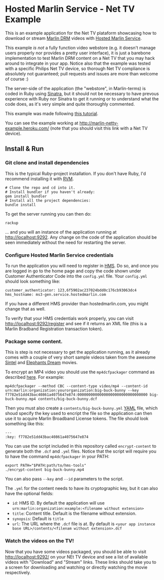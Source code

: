 # Hosted Marlin Service - Net TV Example

This is an example application for the Net TV plataform showcasing how to download or stream [Marlin DRM][marlin] videos with [Hosted Marlin Service][hms].

This example _is not_ a fully function video webstore (e.g. it doesn't manage users properly nor provides a pretty user interface), it is just a barebone implementation to test Marlin DRM content on a Net TV that you may hack around to integrate in your app. Notice also that the example was tested with a specific Philips Net TV device, so thorough Net TV compliance is absolutely not guaranteed; pull requests and issues are more than welcome of course :)

The server-side of the application (the "webstore", in Marlin-terms) is coded in Ruby using [Sinatra][sinatra], but it should not be necessary to have prevous experience with Ruby nor Sinatra 
to get it running or to understand what the code does, as it's very simple and quite thoroughly commented.

This example was made following [this tutorial][hms-tutorial].

You can see the example working at <http://marlin-nettv-example.heroku.com/> (note that you should visit this link with a Net TV device).

## Install & Run

### Git clone and install dependencies

This is the typical Ruby-project installation. If you don't have Ruby, I'd recommend installing it with [RVM][rvm].

    # Clone the repo and cd into it.
    # Install bundler if you haven't already:
    gem install bundler
    # Install all the project dependencies:
    bundle install

To get the server running you can then do:

    rackup

... and you will an instance of the application running at <http://localhost:9292>. Any change on the code of the application should be seen immediately without the need for restarting the server.

### Configure Hosted Marlin Service credentials

To run the application you will need to register in [HMS][hms]. Do so, and once you are logged in go to the home page and copy the code shown under Customer Authenticator Code 
into the `config.yml` file. Your `config.yml` should look something like:

    customer_authenticator: 123,6f5902ac237024bdd0c176cb93063dc4
    hms_hostname: ms3-gen.service.hostedmarlin.com

If you have a different HMS provider than hostedmarlin.com, you might change that as well.

To verify that your HMS credentials work properly, you can visit <http://localhost:9292/register> and see if it returns an XML file (this is a Marlin Bradband Registration transaction token).

### Package some content.

This is step is not necessary to get the application running, as it already comes with a couple of very short sample videos taken from the awesome [Sintel][sintel] and [Elephants Dream][elephants-dream] movies.

To encrypt an MP4 video you should use the `mp4dcfpackager` command as described [here][hms-packaging-content]. For example:

    mp4dcfpackager --method CBC --content-type video/mp4 --content-id urn:marlin:organization:yourorganization:big-buck-bunny --key f7782e51dd43bac40861a4075647e874:00000000000000000000000000000000 big-buck-bunny.mp4 contents/big-buck-bunny.dcf

Then you must also create a `contents/big-buck-bunny.yml` [YAML][yaml] file, which shoud specify the key used to encript the file so the application can then use it to acquire Marlin Broadband License tokens. The file should look something like this:

    ---
    :key: f7782e51dd43bac40861a4075647e874

You can use the script included in this repository called `encrypt-content` to generate both the `.dcf` and `.yml` files. Notice that the script will require you to have the command `mp4dcfpackager` in your PATH:

    export PATH="$PATH:path/to/hms-tools"
    ./encrypt-content big-buck-bunny.mp4

You can also pass `--key` and `--id` parameters to the script.

The `.yml` for the content needs to have its cryptographic key, but it can also have the optional fields:

 - `id`: HMS ID. By default the application will use `urn:marlin:organization:example:<filename without extension>`
 - `title`: Content title. Default is the filename without extension.
 - `synopsis`: Default is `title`
 - `url`: The URL where the `.dcf` file is at. By default is `<your app instance base URL>/contents/<filenam without extension>.dcf`

### Watch the videos on the TV!

Now that you have some videos packaged, you should be able to visit <http://localhost:9292/> on your NEt TV device and see a list of available videos with "Download" and "Stream" links. These links should take you to a screen for downloading and watching or directly watching the movie respectively.

[marlin]: http://en.wikipedia.org/wiki/Marlin_(DRM)
[hms]: https://www.hostedmarlin.com/
[sinatra]: http://www.sinatrarb.com
[rvm]: https://rvm.io
[sintel]: http://www.sintel.org/
[elephants-dream]: http://www.elephantsdream.org/
[hms-tutorial]: https://www.hostedmarlin.com/tutorial/
[hms-packaging-content]: https://www.hostedmarlin.com/tutorial/packaging_dcf.html
[yaml]: http://en.wikipedia.org/wiki/YAML